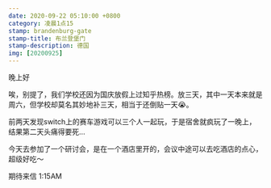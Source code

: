 ```yaml
---
date: 2020-09-22 05:10:00 +0800
category: 凌晨1点15
stamp: brandenburg-gate
stamp-title: 布兰登堡门
stamp-description: 德国
img: [20200925]
---
```


晚上好

唉，别提了，我们学校还因为国庆放假上过知乎热榜。放三天，其中一天本来就是周六，但学校却莫名其妙地补三天，相当于还倒贴一天😭。

前两天发现switch上的赛车游戏可以三个人一起玩，于是宿舍就疯玩了一晚上，结果第二天头痛得要死…

今天去参加了一个研讨会，是在一个酒店里开的，会议中途可以去吃酒店的点心，超级好吃～


期待来信
1:15AM
